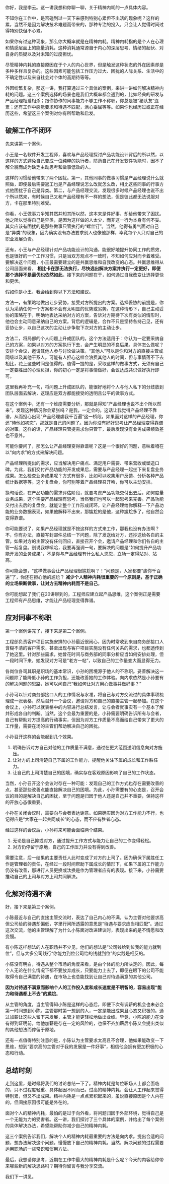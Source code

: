 你好，我是李云。这一讲我想和你聊一聊，关于精神内耗的一点具体内容。

不知你在工作中，是否碰到过一天下来感到特别心累但不出活的现象呢？这样的累，当然不是因为解决技术难题而带来的，那种专注的投入，只会让人觉得时间过得特别快但不心累。

如果你有过这种现象，那么你大概率就是在精神内耗。精神内耗指的是个人在心理和情感层面上的能量消耗，这种消耗通常源自于内心的深层思考、情绪的起伏、对自身的质疑以及对未知的过度担忧。

尽管精神内耗的直接原因在于个人的内心世界，但是触发这种状态的外在因素却是多种多样且复杂的。这些因素可能包括工作压力过大、困扰的人际关系、生活中的不确定性以及来自社会对个体的高期待等等。

外因纷繁复杂，那这一讲，我打算通过三个具体的案例，来讲一讲如何解决精神内耗的问题。这三个案例选择的场景也是我们大概率都会遇到的，比如经典的研发与产品经理相爱相杀；跟你协作的同事能力不够工作不称职，你总是被“猪队友”连累；还有工作中感觉要求和待遇不匹配，满心委屈等等。如果你也经历过或正在经历这些，希望这三个案例对你有所帮助和启发。

## 破解工作不闭环

先来讲第一个案例。

小王是一名软件开发工程师，喜欢与产品经理探讨产品功能设计背后的所以然，以这样的方式避免自己变成一位纯粹的执行者，防范自己在开发软件功能时，因不了解全貌而成为缺乏主动思考和做事低效的人。

这样的习惯给他带来了两个困扰。第一，其他同事的做事习惯是产品经理说什么就照做，即便最后需要返工也是产品经理说怎么改就怎么改，相比这些同事的行事方式他困扰于自己是异类。第二，与产品经理交流，发现很多时候产品经理也说不出个所以然来，有时候自己又和产品经理有不一样的想法，但是彼此都无法说服对方，卡在那里特别难受。

你看，小王做事力争知其然并知其所以然，这本来是件好事，却给他带来了困扰。他之所以觉得自己是异类，是因为这样做的人太少，而非这一行为本身有何不妥。其实应该有困扰的是那些做事只管执行的“螺丝钉”。当然，他得有勇气面对自己是“异类”的现象，因为确实没有办法要求别人也像他那样，毕竟每个人只对自己的职业发展负责。

还有，小王与产品经理针对产品功能设计的沟通，能很好地提升协同工作的质效，也是很好的一个工作习惯，只是当双方观点不一致时，不知如何应对而卡着难受。要解决这个问题，小王最需要建立的是共赢思维和自我改变的心态。共赢思维得从公司层面来看， **相比卡在那无法执行，尽快选出解决方案并执行一定更好，即便那个选择不是最优也依然如此**。接下来的问题在于，如何通过自我改变让选择更快和更优。

假如你是小王，我会给到你以下方法和建议。

方法一，有策略地做出让步妥协，接受对方所提出的方案。选择妥协的前提是，你认为采纳任何一个方案都不会有太明显的优势或劣势。在这种情形下，自己主动妥协的策略在于，明确地表达采纳对方的方案，告诉对方期待下次有类似的情形时，他也会主动同意采纳自己的方案。背后的逻辑是，合作不只是坚持各持己见，还有妥协让步，以自己这次的主动让步争取下次对方的主动让步。

方法二，将局部的个人问题上升成团队的。这个方法适用于：你认为一定要采纳自己的方案，如果以对方的方案执行下去，会产生明显的不良后果。具体怎么做呢？安排个会议，邀请其他人参与讨论做决策。“其他人”可以是你和对方的直接主管或同级以及其他干系人。可能有人担心这样会浪费其他人的时间，但与事情落不下去相比，花上这些时间是值得的。值得一提的是，采取这样的做事方式，无须有自己一定要胜出的心理负担，你的初心一定是将事情做好，会议达成共识做好执行即可。

这里我再补充一句，将问题上升成团队的，能很好地将个人与他人私下的分歧放到团队层面去解决，这理应是双方都能接受的透明且公平的做事方式。

在这个案例中，还有一个维度需要分析，那就是得知“产品经理也说不出个所以然来”。发现这种情况你会紧张吗？是我，一定会的。这话让我觉得产品经理不靠谱，从而担心出现“产品经理虐我千百遍”这一桥段。如果面对这样的产品经理，你还“待他如初恋”，那就是自己的问题了。因为你没有好好思考让产品经理变得靠谱的对策。这样的话，产品经理只管提需求你只管干，最后发现没有业务成果绩效差也不意外。

可能你要问了，那怎么让产品经理变得靠谱呢？这是一个很好的问题，意味着咱在以“向内求”的方式来解决问题。

产品经理所提出的需求，应当解决用户痛点、满足用户需要、带来营收或塑造口碑。为此，我们交付产品功能的开发成果后，需要与产品经理一起坐下来复盘业务成果。怎么检查业务成果呢？方式有很多，比如可以收集用户反馈、分析各种产品统计数据等等。这个复盘会，你可别等着产品经理召开哈，你可以主动安排。

换句话说，在产品功能的需求评估阶段，就要考虑产品功能交付出去后，如何度量业务成果，这个需要产品经理有思考，当然我们也可以一起思考来完善。产品功能交付出去后的复盘会，就能让整个工作形成闭环。让产品经理给你解释一下产品功能的业务数据表现，如果他解释不出来，那尴尬的是他，这种尴尬多了，他自然会变得靠谱。

你可能要说了，如果产品经理就是不按这样的方式来工作，那我也没有办法啊？不，你有办法，直接写封邮件总结一下问题，除了发送给对方，还抄送给各自的主管。如果对方的主管没有任何回应，直接召开个会，邀请产品经理和你们各自的主管一起复盘。别说我啰嗦哈，我要再强调一句，要解决的问题是“如何提升产品功能开发的业务成果”，不是你与产品经理有什么私人恩怨，立场一定得站对、站高。

你可能会想，“这样做事会让产品经理很尴尬啊？！”问题是，人家都要“虐你千百遍”了，你还在担心他的尴尬？ **减少个人精神内耗很重要的一个原则是，基于正确的立场果断做事，让对方去精神内耗而不是自己**。

你可能想起了我们在20讲聊到的，工程师应建立起产品思维，这个案例正是需要工程师有产品思维，才能让产品经理变得靠谱。

## 应对同事不称职

第一个案例讲完了，接下来是第二个案例。

工程部负责客户项目实施安排的小孙最近很闹心，因为时常收到来自商务部接口人含糊不清的客户需求，甚至出现与客户项目实施没有任何关系的需求，也都透传到了她这里。针对那些需求，她曾花时间与商务部的同事分析应当如何安排处理，但一段时间下来，她发现对方可是“老方一帖”，以致自己的工作量变大而显得无力。

各岗位各司其职是职场的基本常识，小孙的困境源于他人的不称职。妥善解决这一问题除了能降低小孙的工作负担，还能改善她的工作体验。向内求依然是小孙要有的解决问题的思路，她可以问自己“我如何让对方用心做事并做好事？”

小孙可以针对商务部接口人的工作情况与水准，将自己与对方交流过的具体事项梳理成一张表格，然后召开一个会议，邀请对方和自己的直接主管一起参加。在这个会议上，小孙可以就表格中的内容进行总结发言，让与会者就事实有一个基本了解并形成各自的判断。当然，这个会最为重要的是，小孙需要明确告诉所有与会者，自己有帮助对方提高的行动事实，但因为对方工作质量不高而给自己带来了更大的工作量，需要在场的主管们帮助解决自己的困扰。

小孙召开这样的会能起到几个效果。

1. 明确告诉对方自己对他的工作质量不满意，通过在更大范围透明信息向对方施压。
2. 让对方的上司清楚自己下属的工作能力，提醒他关注下属的成长和工作胜任力。
3. 让自己的上司清楚自己的困境，确实存在客观原因影响了自己的工作状态。

当然，小孙召开这个会议时存在一种可能：发现自己的工作方式也存在需要改善的点，甚至那些改善点能直接解决自己的困境。为此，小孙需要有的心态是，召开会议的目的是解决自己的困扰，至于问题是归因于他人还是自己并不重要，保持这样的开放心态很重要。

小孙在关闭会议时，需要向与会者表达谢意。如果确实因为对方工作能力不行，也记得应是“大家在一起共同成长”的心态，而不应有胜者心态。

经过这样的会议后，小孙将来可能会面临两个结果。

1. 无论是自己抑或对方，通过提升工作方式与能力让自己的工作变得轻松。
2. 对方仍停留于原地，自己的工作压力并没有得到改善。

需要注意，后一结果的主要责任人此时变成了对方的上司了。因为确保下属胜任工作是管理者的责任，在经过一段时间帮助下属成长的情形下，如果下属的工作能力仍没有改善，那进行人员更换或汰换是作为管理者应有的表现。接下来，小孙需要推动自己的上司与对方上司共同解决。

## 化解对待遇不满

好，接下来是第三个案例。

小陈最近与自己的直接主管交流时，表达了自己内心的不满，认为主管对他要求高但公司给的待遇却偏低，字里行间所透露的意思是“待遇与要求应当相匹配”。通过这次交流，他的主管理解了为什么小陈面对改进建议时，表现出来的是不情愿和改变慢。

有小陈这样想法的人在职场并不少见，他们的想法是“公司钱给到位我的能力就到位”，但与大多公司践行“你能力到位公司给的钱就到位”的实践是相反的。

小陈没有明白，待遇从整个市场的角度来看，是由个体的能力所决定的。因此，每个人无论在什么情况下都不要放弃成长，只要能力上去了，即便在眼下的公司不能取得令自己满意的待遇，在市场上也总能找到让自己对待遇满意的其他公司。

**因为对待遇不满意而影响个人的工作投入度和成长速度是不明智的，容易出现“能力和待遇都上不去”的尴尬**。

从主管的角度，当主管得知小陈是这样的心态后，即便下次有调薪的机会也未必会第一时间想到小陈。主管那时第一想到的人，一定是能出成果且心态又积极的。通过加薪让这些人留下来发展，主管才能更轻松地做出业绩。毕竟，小陈的能力在没有得到证明前，给他加薪是存在一定的风险的，也保不齐加薪后小陈又会提出类似的其他想法而停留于原地。

还有一点值得特别注意的是，小陈认为主管要求太高且不合理，他如果能改变一下思维，想到“要求高的主管对于我的发展是一件好事”，相信他会拥有更加积极的心态和行动。

## 总结时刻

走到这里，是时候将我们的讨论总结一下了。精神内耗是每位职场人士都会面临的，只不过程度轻重、具体起因不同而已。过高的精神内耗，会让人工作起来觉得特别累，但又不出成果。精神内耗是一点点累积起来的，虽说直接原因是个人内在的，但间接原因很可能是外在的。

面对个人的精神内耗，最怕的是过于向外看，将问题归因于外部环境，觉得自己是一个无能为力的受害者。这一讲，我们探讨了三个具体的案例，并给出了每个案例的具体解决办法，希望能帮助你减少自己的精神内耗。

这三个案例告诉我们，解决个人的精神内耗最重要的方法是向内求。提出合适的问题，想办法解决这个问题，慢慢放下自己的精神内耗。当然，解决问题的过程需要运用职场的一些常识和惯用方法。

最后，我想请你思考，近期在工作中最大的精神内耗是什么呢？今天的内容给你带来哪些新的解决思路吗？期待你留言与我分享交流。

我们下一讲见。